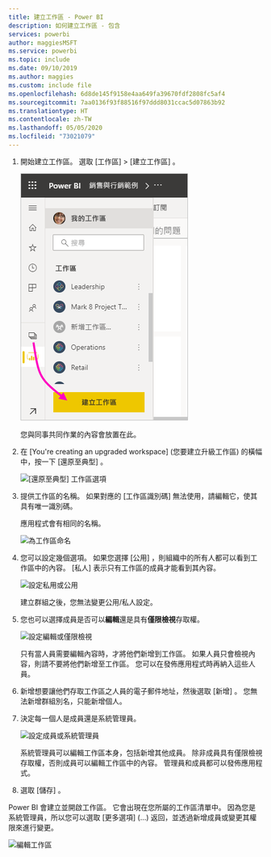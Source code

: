 ```yaml
---
title: 建立工作區 - Power BI
description: 如何建立工作區 - 包含
services: powerbi
author: maggiesMSFT
ms.service: powerbi
ms.topic: include
ms.date: 09/10/2019
ms.author: maggies
ms.custom: include file
ms.openlocfilehash: 6d8de145f9158e4aa649fa39670fdf2808fc5af4
ms.sourcegitcommit: 7aa0136f93f88516f97ddd8031ccac5d07863b92
ms.translationtype: HT
ms.contentlocale: zh-TW
ms.lasthandoff: 05/05/2020
ms.locfileid: "73021079"
---
```

1. 開始建立工作區。 選取 [工作區]   > [建立工作區]  。 
   
     ![建立工作區](media/powerbi-service-create-app-workspace/power-bi-workspace-create.png)
   
    您與同事共同作業的內容會放置在此。

2. 在 [You're creating an upgraded workspace] \(您要建立升級工作區\)  的橫幅中，按一下 [還原至典型]  。 

    ![[還原至典型] 工作區選項](media/powerbi-service-create-app-workspace/power-bi-revert-classic-workspace.png)

3. 提供工作區的名稱。 如果對應的 [工作區識別碼]  無法使用，請編輯它，使其具有唯一識別碼。
   
     應用程式會有相同的名稱。
   
     ![為工作區命名](media/powerbi-service-create-app-workspace/power-bi-apps-create-workspace-name.png)

3. 您可以設定幾個選項。 如果您選擇 [公用]  ，則組織中的所有人都可以看到工作區中的內容。 [私人]  表示只有工作區的成員才能看到其內容。
   
     ![設定私用或公用](media/powerbi-service-create-app-workspace/power-bi-apps-create-workspace-private-public.png)
   
    建立群組之後，您無法變更公用/私人設定。

4. 您也可以選擇成員是否可以**編輯**還是具有**僅限檢視**存取權。
   
     ![設定編輯或僅限檢視](media/powerbi-service-create-app-workspace/power-bi-apps-create-workspace-members-edit.png)
   
     只有當人員需要編輯內容時，才將他們新增到工作區。 如果人員只會檢視內容，則請不要將他們新增至工作區。 您可以在發佈應用程式時再納入這些人員。

5. 新增想要讓他們存取工作區之人員的電子郵件地址，然後選取 [新增]  。 您無法新增群組別名，只能新增個人。

6. 決定每一個人是成員還是系統管理員。
   
     ![設定成員或系統管理員](media/powerbi-service-create-app-workspace/power-bi-apps-create-workspace-admin.png)
   
    系統管理員可以編輯工作區本身，包括新增其他成員。 除非成員具有僅限檢視存取權，否則成員可以編輯工作區中的內容。 管理員和成員都可以發佈應用程式。

7. 選取 [儲存]  。

Power BI 會建立並開啟工作區。 它會出現在您所屬的工作區清單中。 因為您是系統管理員，所以您可以選取 [更多選項]  (...) 返回，並透過新增成員或變更其權限來進行變更。

![編輯工作區](media/powerbi-service-create-app-workspace/power-bi-workspace-old-settings.png)


